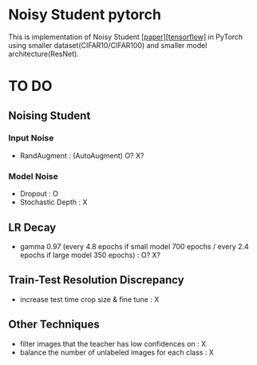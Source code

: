 # Noisy Student pytorch

This is implementation of Noisy Student [[paper]](https://arxiv.org/abs/1911.04252)[[tensorflow]](https://github.com/google-research/noisystudent) in PyTorch using smaller dataset(CIFAR10/CIFAR100) and smaller model architecture(ResNet).

# TO DO

## Noising Student
### Input Noise
- RandAugment : (AutoAugment) O? X?
### Model Noise
- Dropout : O
- Stochastic Depth : X

## LR Decay
- gamma 0.97 (every 4.8 epochs if small model 700 epochs / every 2.4 epochs if large model 350 epochs) : O? X?

## Train-Test Resolution Discrepancy
- increase test time crop size & fine tune : X

## Other Techniques
- filter images that the teacher has low confidences on : X
- balance the number of unlabeled images for each class : X
